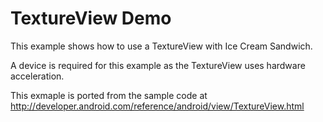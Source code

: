 TextureView Demo
================

This example shows how to use a TextureView with Ice Cream Sandwich.

A device is required for this example as the TextureView uses hardware acceleration.

This exmaple is ported from the sample code at http://developer.android.com/reference/android/view/TextureView.html
